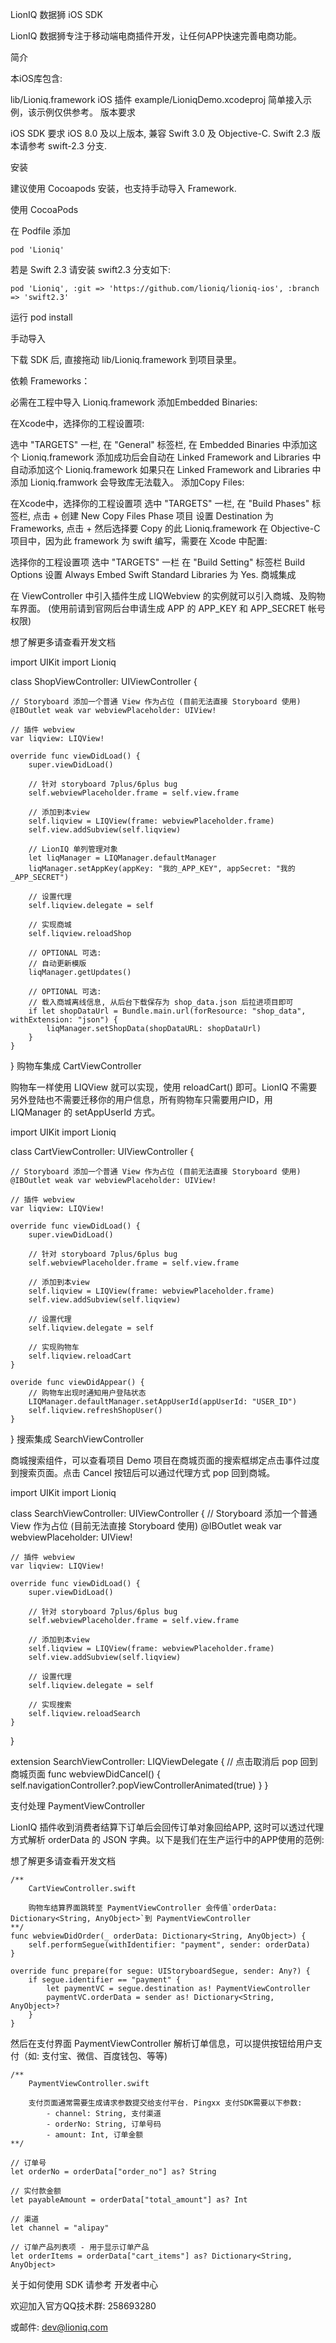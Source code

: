 LionIQ 数据狮 iOS SDK

LionIQ 数据狮专注于移动端电商插件开发，让任何APP快速完善电商功能。

简介

本iOS库包含:

lib/Lioniq.framework iOS 插件
example/LioniqDemo.xcodeproj 简单接入示例，该示例仅供参考。
版本要求

iOS SDK 要求 iOS 8.0 及以上版本, 兼容 Swift 3.0 及 Objective-C. Swift 2.3 版本请参考 swift-2.3 分支.

安装

建议使用 Cocoapods 安装，也支持手动导入 Framework.

使用 CocoaPods

在 Podfile 添加

    pod 'Lioniq'
若是 Swift 2.3 请安装 swift2.3 分支如下:

    pod 'Lioniq', :git => 'https://github.com/lioniq/lioniq-ios', :branch => 'swift2.3'
运行 pod install

手动导入

下载 SDK 后, 直接拖动 lib/Lioniq.framework 到项目录里。

依赖 Frameworks：

必需在工程中导入 Lioniq.framework
添加Embedded Binaries:

在Xcode中，选择你的工程设置项:

选中 "TARGETS" 一栏, 在 "General" 标签栏, 在 Embedded Binaries 中添加这个 Lioniq.framework
添加成功后会自动在 Linked Framework and Libraries 中自动添加这个 Lioniq.framework
如果只在 Linked Framework and Libraries 中添加 Lioniq.framwork 会导致库无法载入。
添加Copy Files:

在Xcode中，选择你的工程设置项
选中 "TARGETS" 一栏, 在 "Build Phases" 标签栏, 点击 + 创建 New Copy Files Phase 项目
设置 Destination 为 Frameworks, 点击 + 然后选择要 Copy 的此 Lioniq.framework
在 Objective-C 项目中，因为此 framework 为 swift 编写，需要在 Xcode 中配置:

选择你的工程设置项
选中 "TARGETS" 一栏
在 "Build Setting" 标签栏
Build Options 设置 Always Embed Swift Standard Libraries 为 Yes.
商城集成

在 ViewController 中引入插件生成 LIQWebview 的实例就可以引入商城、及购物车界面。 (使用前请到官网后台申请生成 APP 的 APP_KEY 和 APP_SECRET 帐号权限)

想了解更多请查看开发文档

import UIKit
import Lioniq

class ShopViewController: UIViewController {

    // Storyboard 添加一个普通 View 作为占位 (目前无法直接 Storyboard 使用)
    @IBOutlet weak var webviewPlaceholder: UIView!

    // 插件 webview 
    var liqview: LIQView!
    
    override func viewDidLoad() {
        super.viewDidLoad()

        // 针对 storyboard 7plus/6plus bug
        self.webviewPlaceholder.frame = self.view.frame 

        // 添加到本view
        self.liqview = LIQView(frame: webviewPlaceholder.frame)
        self.view.addSubview(self.liqview)

        // LionIQ 单列管理对象
        let liqManager = LIQManager.defaultManager
        liqManager.setAppKey(appKey: "我的_APP_KEY", appSecret: "我的_APP_SECRET")

        // 设置代理
        self.liqview.delegate = self 

        // 实现商城
        self.liqview.reloadShop

        // OPTIONAL 可选: 
        // 自动更新模版
        liqManager.getUpdates()

        // OPTIONAL 可选: 
        // 载入商城离线信息, 从后台下载保存为 shop_data.json 后拉进项目即可
        if let shopDataUrl = Bundle.main.url(forResource: "shop_data", withExtension: "json") {
            liqManager.setShopData(shopDataURL: shopDataUrl)
        }
    }
}
购物车集成 CartViewController

购物车一样使用 LIQView 就可以实现，使用 reloadCart() 即可。LionIQ 不需要另外登陆也不需要迁移你的用户信息，所有购物车只需要用户ID，用 LIQManager 的 setAppUserId 方式。

import UIKit
import Lioniq

class CartViewController: UIViewController {

    // Storyboard 添加一个普通 View 作为占位 (目前无法直接 Storyboard 使用)
    @IBOutlet weak var webviewPlaceholder: UIView!

    // 插件 webview 
    var liqview: LIQView!
    
    override func viewDidLoad() {
        super.viewDidLoad()

        // 针对 storyboard 7plus/6plus bug
        self.webviewPlaceholder.frame = self.view.frame 

        // 添加到本view
        self.liqview = LIQView(frame: webviewPlaceholder.frame)
        self.view.addSubview(self.liqview)

        // 设置代理
        self.liqview.delegate = self 

        // 实现购物车
        self.liqview.reloadCart
    }

    overide func viewDidAppear() {
        // 购物车出现时通知用户登陆状态
        LIQManager.defaultManager.setAppUserId(appUserId: "USER_ID")
        self.liqview.refreshShopUser()
    }
}
搜索集成 SearchViewController

商城搜索组件，可以查看项目 Demo 项目在商城页面的搜索框绑定点击事件过度到搜索页面。点击 Cancel 按钮后可以通过代理方式 pop 回到商城。

import UIKit
import Lioniq

class SearchViewController: UIViewController {
    // Storyboard 添加一个普通 View 作为占位 (目前无法直接 Storyboard 使用)
    @IBOutlet weak var webviewPlaceholder: UIView!

    // 插件 webview 
    var liqview: LIQView!

    override func viewDidLoad() {
        super.viewDidLoad()

        // 针对 storyboard 7plus/6plus bug
        self.webviewPlaceholder.frame = self.view.frame 

        // 添加到本view
        self.liqview = LIQView(frame: webviewPlaceholder.frame)
        self.view.addSubview(self.liqview)

        // 设置代理
        self.liqview.delegate = self 

        // 实现搜索
        self.liqview.reloadSearch
    }
}

extension SearchViewController: LIQViewDelegate {
    // 点击取消后 pop 回到商城页面
    func webviewDidCancel() {
        self.navigationController?.popViewControllerAnimated(true)
    }
}

支付处理 PaymentViewController

LionIQ 插件收到消费者结算下订单后会回传订单对象回给APP, 这时可以透过代理方式解析 orderData 的 JSON 字典。以下是我们在生产运行中的APP使用的范例:

想了解更多请查看开发文档

    /** 
        CartViewController.swift

        购物车结算界面跳转至 PaymentViewController 会传值`orderData: Dictionary<String, AnyObject>`到 PaymentViewController
    **/
    func webviewDidOrder(_ orderData: Dictionary<String, AnyObject>) {
        self.performSegue(withIdentifier: "payment", sender: orderData)
    }

    override func prepare(for segue: UIStoryboardSegue, sender: Any?) {
        if segue.identifier == "payment" {
            let paymentVC = segue.destination as! PaymentViewController
            paymentVC.orderData = sender as! Dictionary<String, AnyObject>?
        }
    }

然后在支付界面 PaymentViewController 解析订单信息，可以提供按钮给用户支付（如: 支付宝、微信、百度钱包、等等)


    /**
        PaymentViewController.swift

        支付页面通常需要生成请求参数提交给支付平台. Pingxx 支付SDK需要以下参数: 
            - channel: String, 支付渠道
            - orderNo: String, 订单号码
            - amount: Int, 订单金额
    **/

    // 订单号
    let orderNo = orderData["order_no"] as? String

    // 实付款金额
    let payableAmount = orderData["total_amount"] as? Int

    // 渠道
    let channel = "alipay" 

    // 订单产品列表项 - 用于显示订单产品
    let orderItems = orderData["cart_items"] as? Dictionary<String, AnyObject>

关于如何使用 SDK 请参考 开发者中心

欢迎加入官方QQ技术群: 258693280

或邮件: dev@lioniq.com
